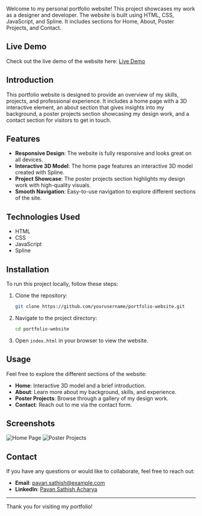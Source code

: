 
Welcome to my personal portfolio website! This project showcases my work as a designer and developer. The website is built using HTML, CSS, JavaScript, and Spline. It includes sections for Home, About, Poster Projects, and Contact.

## Live Demo

Check out the live demo of the website here: [Live Demo](https://your-portfolio-link.com)

## Introduction

This portfolio website is designed to provide an overview of my skills, projects, and professional experience. It includes a home page with a 3D interactive element, an about section that gives insights into my background, a poster projects section showcasing my design work, and a contact section for visitors to get in touch.

## Features

- **Responsive Design**: The website is fully responsive and looks great on all devices.
- **Interactive 3D Model**: The home page features an interactive 3D model created with Spline.
- **Project Showcase**: The poster projects section highlights my design work with high-quality visuals.
- **Smooth Navigation**: Easy-to-use navigation to explore different sections of the site.

## Technologies Used

- HTML
- CSS
- JavaScript
- Spline

## Installation

To run this project locally, follow these steps:

1. Clone the repository:
    ```bash
    git clone https://github.com/yourusername/portfolio-website.git
    ```

2. Navigate to the project directory:
    ```bash
    cd portfolio-website
    ```

3. Open `index.html` in your browser to view the website.

## Usage

Feel free to explore the different sections of the website:

- **Home**: Interactive 3D model and a brief introduction.
- **About**: Learn more about my background, skills, and experience.
- **Poster Projects**: Browse through a gallery of my design work.
- **Contact**: Reach out to me via the contact form.

## Screenshots

![Home Page](https://your-image-link.com/home.png)
![Poster Projects](https://your-image-link.com/poster.png)

## Contact

If you have any questions or would like to collaborate, feel free to reach out:

- **Email**: [pavan.sathish@example.com](mailto:pavasathisacharya@gmail.com)
- **LinkedIn**: [Pavan Sathish Acharya](https://www.linkedin.com/in/yourlinkedin/)

---

Thank you for visiting my portfolio!
